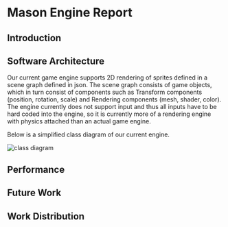 Mason Engine Report
===================

## Introduction

## Software Architecture

Our current game engine supports 2D rendering of sprites defined in a scene graph defined in json. The scene graph consists of game objects, which in turn consist of components such as Transform components  (position, rotation, scale) and Rendering components (mesh, shader, color). The engine currently does not support input and thus all inputs have to be hard coded into the engine, so it is currently more of a rendering engine with physics attached than an actual game engine.

Below is a simplified class diagram of our current engine.

![class diagram](https://github.itu.dk/bjol/TeamDoesNotMatter/raw/master/images/class_diagram.png "Class Dirgram")

## Performance

## Future Work

## Work Distribution
